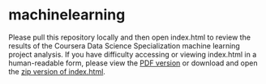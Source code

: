 # machinelearning
Please pull this repository locally and then open index.html to review the results of the Coursera Data Science Specialization machine learning project analysis. If you have difficulty accessing or viewing index.html in a human-readable form, please view the [PDF version](https://github.com/kwdaniels/machinelearning/blob/master/Predicting%20Excercise%20Activity%20Quality%20from%20Activity%20Monitors.pdf) or download and open the [zip version of index.html](https://github.com/kwdaniels/machinelearning/blob/master/index.zip).
